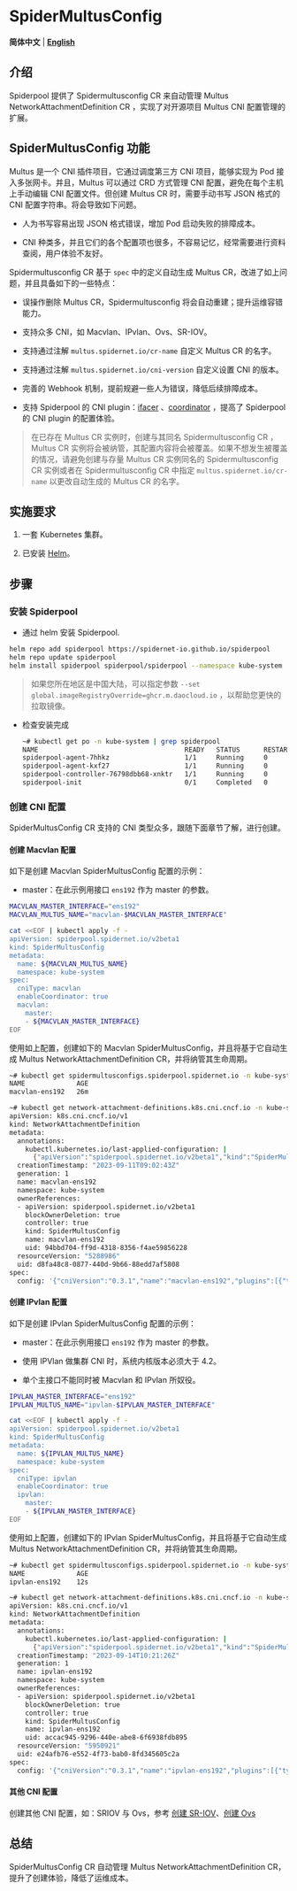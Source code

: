 # SpiderMultusConfig

**简体中文** | [**English**](./spider-multus-config.md)

## 介绍

Spiderpool 提供了 Spidermultusconfig CR 来自动管理 Multus NetworkAttachmentDefinition CR ，实现了对开源项目 Multus CNI 配置管理的扩展。

## SpiderMultusConfig 功能

Multus 是一个 CNI 插件项目，它通过调度第三方 CNI 项目，能够实现为 Pod 接入多张网卡。并且，Multus 可以通过 CRD 方式管理 CNI 配置，避免在每个主机上手动编辑 CNI 配置文件。但创建 Multus CR 时，需要手动书写 JSON 格式的 CNI 配置字符串。将会导致如下问题。

- 人为书写容易出现 JSON 格式错误，增加 Pod 启动失败的排障成本。

- CNI 种类多，并且它们的各个配置项也很多，不容易记忆，经常需要进行资料查阅，用户体验不友好。

Spidermultusconfig CR 基于 `spec` 中的定义自动生成 Multus CR，改进了如上问题，并且具备如下的一些特点：

- 误操作删除 Multus CR，Spidermultusconfig 将会自动重建；提升运维容错能力。

- 支持众多 CNI，如 Macvlan、IPvlan、Ovs、SR-IOV。

- 支持通过注解 `multus.spidernet.io/cr-name` 自定义 Multus CR 的名字。

- 支持通过注解 `multus.spidernet.io/cni-version` 自定义设置 CNI 的版本。

- 完善的 Webhook 机制，提前规避一些人为错误，降低后续排障成本。

- 支持 Spiderpool 的 CNI plugin：[ifacer](./ifacer-zh_CN.md) 、[coordinator](coordinator-zh_CN.md) ，提高了 Spiderpool 的 CNI plugin 的配置体验。

> 在已存在 Multus CR 实例时，创建与其同名 Spidermultusconfig CR ，Multus CR 实例将会被纳管，其配置内容将会被覆盖。如果不想发生被覆盖的情况，请避免创建与存量 Multus CR 实例同名的 Spidermultusconfig CR 实例或者在 Spidermultusconfig CR 中指定 `multus.spidernet.io/cr-name` 以更改自动生成的 Multus CR 的名字。

## 实施要求

1. 一套 Kubernetes 集群。

2. 已安装 [Helm](https://helm.sh/docs/intro/install/)。

## 步骤

### 安装 Spiderpool

- 通过 helm 安装 Spiderpool.

```bash
helm repo add spiderpool https://spidernet-io.github.io/spiderpool
helm repo update spiderpool
helm install spiderpool spiderpool/spiderpool --namespace kube-system
```

> 如果您所在地区是中国大陆，可以指定参数 `--set global.imageRegistryOverride=ghcr.m.daocloud.io` ，以帮助您更快的拉取镜像。

- 检查安装完成

    ```bash
    ~# kubectl get po -n kube-system | grep spiderpool
    NAME                                     READY   STATUS      RESTARTS   AGE                                
    spiderpool-agent-7hhkz                   1/1     Running     0          13m
    spiderpool-agent-kxf27                   1/1     Running     0          13m
    spiderpool-controller-76798dbb68-xnktr   1/1     Running     0          13m
    spiderpool-init                          0/1     Completed   0          13m
    ```

### 创建 CNI 配置

SpiderMultusConfig CR 支持的 CNI 类型众多，跟随下面章节了解，进行创建。

#### 创建 Macvlan 配置

如下是创建 Macvlan SpiderMultusConfig 配置的示例：

- master：在此示例用接口 `ens192` 作为 master 的参数。

```bash
MACVLAN_MASTER_INTERFACE="ens192"
MACVLAN_MULTUS_NAME="macvlan-$MACVLAN_MASTER_INTERFACE"

cat <<EOF | kubectl apply -f -
apiVersion: spiderpool.spidernet.io/v2beta1
kind: SpiderMultusConfig
metadata:
  name: ${MACVLAN_MULTUS_NAME}
  namespace: kube-system
spec:
  cniType: macvlan
  enableCoordinator: true
  macvlan:
    master:
    - ${MACVLAN_MASTER_INTERFACE}
EOF
```

使用如上配置，创建如下的 Macvlan SpiderMultusConfig，并且将基于它自动生成 Multus NetworkAttachmentDefinition CR，并将纳管其生命周期。

```bash
~# kubectl get spidermultusconfigs.spiderpool.spidernet.io -n kube-system
NAME             AGE
macvlan-ens192   26m

~# kubectl get network-attachment-definitions.k8s.cni.cncf.io -n kube-system macvlan-ens192 -oyaml
apiVersion: k8s.cni.cncf.io/v1
kind: NetworkAttachmentDefinition
metadata:
  annotations:
    kubectl.kubernetes.io/last-applied-configuration: |
      {"apiVersion":"spiderpool.spidernet.io/v2beta1","kind":"SpiderMultusConfig","metadata":{"annotations":{},"name":"macvlan-ens192","namespace":"kube-system"},"spec":{"cniType":"macvlan","enableCoordinator":true,"macvlan":{"master":["ens192"]}}}
  creationTimestamp: "2023-09-11T09:02:43Z"
  generation: 1
  name: macvlan-ens192
  namespace: kube-system
  ownerReferences:
  - apiVersion: spiderpool.spidernet.io/v2beta1
    blockOwnerDeletion: true
    controller: true
    kind: SpiderMultusConfig
    name: macvlan-ens192
    uid: 94bbd704-ff9d-4318-8356-f4ae59856228
  resourceVersion: "5288986"
  uid: d8fa48c8-0877-440d-9b66-88edd7af5808
spec:
  config: '{"cniVersion":"0.3.1","name":"macvlan-ens192","plugins":[{"type":"macvlan","master":"ens192","mode":"bridge","ipam":{"type":"spiderpool"}},{"type":"coordinator"}]}'
```

#### 创建 IPvlan 配置

如下是创建 IPvlan SpiderMultusConfig 配置的示例：

- master：在此示例用接口 `ens192` 作为 master 的参数。

- 使用 IPVlan 做集群 CNI 时，系统内核版本必须大于 4.2。

- 单个主接口不能同时被 Macvlan 和 IPvlan 所奴役。

```bash
IPVLAN_MASTER_INTERFACE="ens192"
IPVLAN_MULTUS_NAME="ipvlan-$IPVLAN_MASTER_INTERFACE"

cat <<EOF | kubectl apply -f -
apiVersion: spiderpool.spidernet.io/v2beta1
kind: SpiderMultusConfig
metadata:
  name: ${IPVLAN_MULTUS_NAME}
  namespace: kube-system
spec:
  cniType: ipvlan
  enableCoordinator: true
  ipvlan:
    master:
    - ${IPVLAN_MASTER_INTERFACE}
EOF
```

使用如上配置，创建如下的 IPvlan SpiderMultusConfig，并且将基于它自动生成 Multus NetworkAttachmentDefinition CR，并将纳管其生命周期。

```bash
~# kubectl get spidermultusconfigs.spiderpool.spidernet.io -n kube-system
NAME             AGE
ipvlan-ens192    12s

~# kubectl get network-attachment-definitions.k8s.cni.cncf.io -n kube-system ipvlan-ens192 -oyaml
apiVersion: k8s.cni.cncf.io/v1
kind: NetworkAttachmentDefinition
metadata:
  annotations:
    kubectl.kubernetes.io/last-applied-configuration: |
      {"apiVersion":"spiderpool.spidernet.io/v2beta1","kind":"SpiderMultusConfig","metadata":{"annotations":{},"name":"ipvlan-ens192","namespace":"kube-system"},"spec":{"cniType":"ipvlan","enableCoordinator":true,"ipvlan":{"master":["ens192"]}}}
  creationTimestamp: "2023-09-14T10:21:26Z"
  generation: 1
  name: ipvlan-ens192
  namespace: kube-system
  ownerReferences:
  - apiVersion: spiderpool.spidernet.io/v2beta1
    blockOwnerDeletion: true
    controller: true
    kind: SpiderMultusConfig
    name: ipvlan-ens192
    uid: accac945-9296-440e-abe8-6f6938fdb895
  resourceVersion: "5950921"
  uid: e24afb76-e552-4f73-bab0-8fd345605c2a
spec:
  config: '{"cniVersion":"0.3.1","name":"ipvlan-ens192","plugins":[{"type":"ipvlan","master":"ens192","ipam":{"type":"spiderpool"}},{"type":"coordinator"}]}'
```

#### 其他 CNI 配置

创建其他 CNI 配置，如：SRIOV 与 Ovs，参考 [创建 SR-IOV](./install/underlay/get-started-sriov-zh_CN.md)、[创建 Ovs](./install/underlay/get-started-ovs-zh_CN.md)

## 总结

SpiderMultusConfig CR 自动管理 Multus NetworkAttachmentDefinition CR，提升了创建体验，降低了运维成本。

